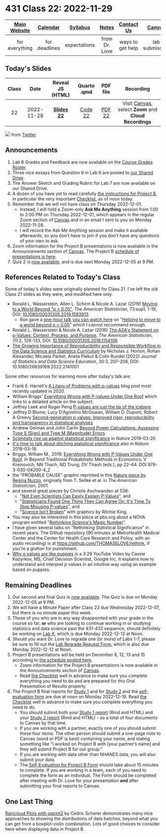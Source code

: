 # 431 Class 22: 2022-11-29

[Main Website](https://thomaselove.github.io/431-2022/) | [Calendar](https://thomaselove.github.io/431-2022/calendar.html) | [Syllabus](https://thomaselove.github.io/431-syllabus-2022/) | [Notes](https://thomaselove.github.io/431-notes/) | [Contact Us](https://thomaselove.github.io/431-2022/contact.html) | [Canvas](https://canvas.case.edu) | [Data and Code](https://github.com/THOMASELOVE/431-data)
:-----------: | :--------------: | :----------: | :---------: | :-------------: | :-----------: | :------------:
for everything | for deadlines | expectations | from Dr. Love | ways to get help | lab submission | for downloads

## Today's Slides

Class | Date | Reveal JS (HTML) | Quarto .qmd | PDF file | Recording
:---: | :--------: | :------: | :------: | :--------: | :-------------:
22 | 2022-11-29 | **[Slides 22](https://thomaselove.github.io/431-slides-2022/class22.html)** | [Code 22](https://thomaselove.github.io/431-slides-2022/class22.qmd) | [PDF 22](431%20Class%2022.pdf) | Visit [Canvas](https://canvas.case.edu/), select **Zoom** and **Cloud Recordings**

![](https://github.com/THOMASELOVE/431-classes-2022/blob/main/class22/Vickers_2022-11-14.png) from [Twitter](https://twitter.com/vickersbiostats/status/1592129524426485760)

## Announcements

1. Lab 6 Grades and Feedback are now available on the [Course Grades Roster](https://bit.ly/431-grades-2022).
2. Three nice essays from Question 6 in Lab 6 are posted to [our Shared Drive](https://docs.google.com/document/d/1aqcxNcmUy1BTdV5a3Ocvbgau2aJshX9DCl_l5siPe_I/edit?usp=share_link).
3. The Answer Sketch and Grading Rubric for Lab 7 are now available on our Shared Drive.
4. A dozen of you have yet to read carefully [the instructions for Project B](https://thomaselove.github.io/431-projectB-2022/), in particular the very important [Checklist](https://thomaselove.github.io/431-projectB-2022/checklist.html), as of noon today.
5. Remember that we will not have class on Thursday 2022-12-01. 
    - Instead, I will hold a Zoom-only **Ask Me Anything** session from 1:00 to 2:00 PM on Thursday 2022-12-01, which appears in the regular Zoom section of [Canvas](https://canvas.case.edu) and in an email I sent to you on Monday 2022-11-28. 
    - I will record the Ask Me Anything session and make it available afterwards, so you don't have to join if you don't have any questions of your own to ask.
6. Zoom information for the Project B presentations is now available in the Announcements section of [Canvas](https://canvas.case.edu/). The Project B [schedule of presentations is here](https://github.com/THOMASELOVE/431-classes-2022/blob/main/projectB/schedule.md).
7. Quiz 2 is [now available](https://github.com/THOMASELOVE/431-quizzes-2022/tree/main/quiz2), and is due next Monday 2022-12-05 at 9 PM.

## References Related to Today's Class

Some of today's slides were originally planned for Class 21. I've left the old Class 21 slides as they were, and modified here only.

- Ronald L. Wasserstein, Allen L. Schirm & Nicole A. Lazar (2019) [Moving to a World Beyond "p < 0.05"](https://www.tandfonline.com/doi/full/10.1080/00031305.2019.1583913), *The American Statistician*, 73:sup1, 1-19, DOI: [10.1080/00031305.2019.1583913](https://doi.org/10.1080/00031305.2019.1583913). 
    - Ron gave a [one-hour talk you can watch here](https://t.co/GbQF01h4jU) on "[Helping to move to a world beyond p < 0.05](https://t.co/GbQF01h4jU)" which I cannot recommend enough.
- Ronald L. Wasserstein & Nicole A. Lazar (2016) [The ASA's Statement on p-Values: Context, Process, and Purpose](https://www.tandfonline.com/doi/full/10.1080/00031305.2016.1154108), *The American Statistician*, 70:2, 129-133, DOI:
[10.1080/00031305.2016.1154108](https://doi.org/10.1080/00031305.2016.1154108).
- [The Growing Importance of Reproducibility and Responsible Workflow in the Data Science and Statistics Curriculum](https://www.tandfonline.com/doi/full/10.1080/26939169.2022.2141001) by Nicholas J. Horton, Rohan Alexander, Micaela Parker, Aneta Piekut & Colin Rundel (2022) *Journal of Statistics and Data Science Education*, 30:3, 207-208, DOI: 10.1080/26939169.2022.2141001

Some other resources for learning more after today's talk are:

- Frank E. Harrell's [A Litany of Problems with *p*-values](https://www.fharrell.com/post/pval-litany/) blog post most recently updated in 2020.
- William Briggs' [Everything Wrong with P-values Under One Roof](http://wmbriggs.com/post/26125/) which links to a detailed article on the subject.
- Jeffrey Leek and Roger Peng [P-values are just the tip of the iceberg](references/Leek_and_Peng_2015_Pvalues_Nature.pdf)
- Jeffrey D Blume, Lucy D'Agostino McGowan, William D. Dupont, Robert A Greevy [Second-generation p values: Improved rigor, reproducibility and transparency in statistical analyses](references/Blume_etal_2018_Second_Generation_P_Values.pdf)
- Andrew Gelman and John Carlin [Beyond Power Calculations: Assessing Type S (Sign) and Type M (Magnitude) Errors](references/Gelman_Carlin_2014_Beyond_Power_Calculations.pdf)
- [Scientists rise up against statistical significance](https://www.nature.com/articles/d41586-019-00857-9) in *Nature* 2019-03-20
- [It's time to talk about ditching statistical significance](https://www.nature.com/articles/d41586-019-00874-8) also in *Nature* 2019-03-19.
- Briggs, William M., 2019. [Everything Wrong with P-Values Under One Roof](http://wmbriggs.com/post/26125/). In Beyond Traditional Probabilistic Methods in Economics, V Kreinovich, NN Thach, ND Trung, DV Thanh (eds.), pp 22–44. DOI 978-3-030-04200-4_2
- the "PROBABLE CAUSE" graphic reprinted in this [Nature piece by Regina Nuzzo](https://www.nature.com/news/scientific-method-statistical-errors-1.14700), originally from T. Sellke et al. in *The American Statistician*, 2001.
- and several great pieces by Christie Aschwanden at 538:
    - "[Not Even Scientists Can Easily Explain P-Values](https://fivethirtyeight.com/features/not-even-scientists-can-easily-explain-p-values/)", and
    - "[Statisticians Found One Thing They Can Agree On: It's Time To Stop Misusing P-values](https://fivethirtyeight.com/features/statisticians-found-one-thing-they-can-agree-on-its-time-to-stop-misusing-p-values/)", and
    - "[Science Isn't Broken](https://fivethirtyeight.com/features/science-isnt-broken/#part1)" with graphics by Ritchie King.
- You may also be interested in this piece at pbs.org about a NOVA program entitled "[Rethinking Science's Magic Number](https://www.pbs.org/wgbh/nova/article/rethinking-sciences-magic-number/)".
- I have given several talks on "Rethinking Statistical Significance" in recent years. The Github repository (90 minutes at MetroHealth Medical Center and the Center for Health Care Research and Policy, with an audio recording) is at https://github.com/THOMASELOVE/rethink, if you're a glutton for punishment.
- [Why p values are like puppies](https://www.youtube.com/watch?v=9jW9G8MO4PQ) is a 3:29 YouTube Video by Cassie Kozyrkov, MS, Chief Decision Scientist, Google Inc. It explains how to understand and interpret *p* values in an intuitive way using an example based on puppies.

## Remaining Deadlines

1. Our second and final Quiz is [now available](https://github.com/THOMASELOVE/431-quizzes-2022/tree/main/quiz2). The Quiz is due on Monday 2022-12-05 at 9 PM.
2. We will have a Minute Paper after Class 23 due Wednesday 2022-12-07, but there is no minute paper this week.
3. Those of you who are in any way disappointed with your grade in the course so far, **or** who are looking to continue working in or studying statistics and data science past the 431-432 sequence, should definitely be working on [Lab X](https://github.com/THOMASELOVE/431-labs-2022/blob/main/labX.md), which is due Monday 2022-12-12 at Noon.
4. Should you want Dr. Love to regrade one (or more) of Labs 1-7, please be sure to fill out the [Lab Regrade Request Form](https://bit.ly/431-2022-lab-regrade-requests), which is also due Monday 2022-12-12 at Noon.
5. Project B presentations will be held on December 8, 12, 13 and 15 according to [the schedule posted here](https://github.com/THOMASELOVE/431-classes-2022/blob/main/projectB/schedule.md). 
    - Zoom information for the Project B presentations is now available in the Announcements section of [Canvas](https://canvas.case.edu/).
    - Read [the Checklist](https://thomaselove.github.io/431-projectB-2022/checklist.html) well in advance to make sure you complete everything you need to do and are prepared for this Oral Presentation of Results properly.
6. The Project B final reports for [Study 1](https://thomaselove.github.io/431-projectB-2022/study1b.html) and for [Study 2](https://thomaselove.github.io/431-projectB-2022/study2b.html) and the [self-evaluation form](https://bit.ly/431-2022-projectB-self-evaluation) are due at noon on Monday 2022-12-19. Read [the Checklist](https://thomaselove.github.io/431-projectB-2022/checklist.html) well in advance to make sure you complete everything you need to do.
    - You should submit both your [Study 1 report](https://thomaselove.github.io/431-projectB-2022/study1b.html) (Rmd and HTML) and your [Study 2 report](https://thomaselove.github.io/431-projectB-2022/study2b.html) (Rmd and HTML) - so a total of four documents to Canvas by that time. 
    - If you are working with a partner, exactly one of you should submit these four items. The other person should submit a one-page note to Canvas (word or PDF is best) containing your name, and stating something like “I worked on Project B with [your partner’s name] and they will submit Project B for our group.”
    - If you are working with data other than NHANES data, you will also submit your data.
    - The [Self-Evaluation for Project B Form](https://bit.ly/431-2022-projectB-self-evaluation) should take about 15 minutes to complete. If you are working in a team, each of you need to complete the form as an individual. The Form should be completed after meeting with Dr. Love for your presentation **and** after submitting your final reports to Canvas.

## One Last Thing

[Raincloud Plots with ggplot2](https://z3tt.github.io/Rainclouds/) by Cédric Scherer demonstrates many nice approaches to showing the distributions of data batches, beyond what you can get from a boxplot-violin combination. Lots of good choices to consider here when displaying data in Project B.



